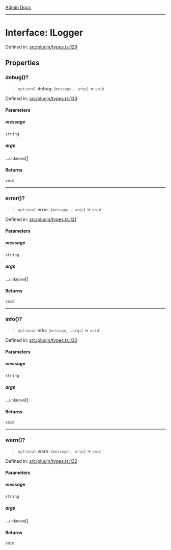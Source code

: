 [Admin Docs](/)

***

# Interface: ILogger

Defined in: [src/plugin/types.ts:129](https://github.com/Sourya07/talawa-api/blob/cfbd515d04ffba748b09232a33807f1845dd1878/src/plugin/types.ts#L129)

## Properties

### debug()?

> `optional` **debug**: (`message`, ...`args`) => `void`

Defined in: [src/plugin/types.ts:133](https://github.com/Sourya07/talawa-api/blob/cfbd515d04ffba748b09232a33807f1845dd1878/src/plugin/types.ts#L133)

#### Parameters

##### message

`string`

##### args

...`unknown`[]

#### Returns

`void`

***

### error()?

> `optional` **error**: (`message`, ...`args`) => `void`

Defined in: [src/plugin/types.ts:131](https://github.com/Sourya07/talawa-api/blob/cfbd515d04ffba748b09232a33807f1845dd1878/src/plugin/types.ts#L131)

#### Parameters

##### message

`string`

##### args

...`unknown`[]

#### Returns

`void`

***

### info()?

> `optional` **info**: (`message`, ...`args`) => `void`

Defined in: [src/plugin/types.ts:130](https://github.com/Sourya07/talawa-api/blob/cfbd515d04ffba748b09232a33807f1845dd1878/src/plugin/types.ts#L130)

#### Parameters

##### message

`string`

##### args

...`unknown`[]

#### Returns

`void`

***

### warn()?

> `optional` **warn**: (`message`, ...`args`) => `void`

Defined in: [src/plugin/types.ts:132](https://github.com/Sourya07/talawa-api/blob/cfbd515d04ffba748b09232a33807f1845dd1878/src/plugin/types.ts#L132)

#### Parameters

##### message

`string`

##### args

...`unknown`[]

#### Returns

`void`
